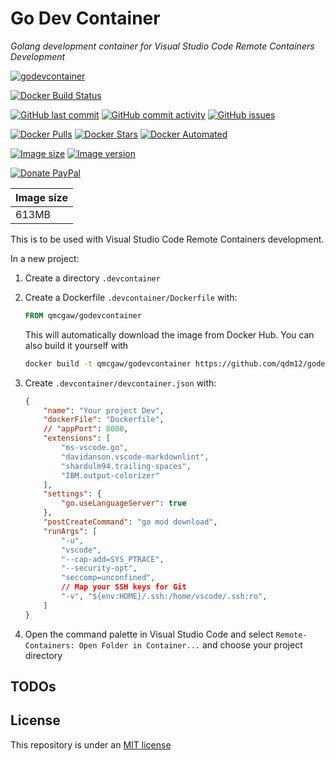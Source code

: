 # Go Dev Container

*Golang development container for Visual Studio Code Remote Containers Development*

[![godevcontainer](https://github.com/qdm12/godevcontainer/raw/master/title.png)](https://hub.docker.com/r/qmcgaw/godevcontainer)

[![Docker Build Status](https://img.shields.io/docker/cloud/build/qmcgaw/godevcontainer.svg)](https://hub.docker.com/r/qmcgaw/godevcontainer)

[![GitHub last commit](https://img.shields.io/github/last-commit/qdm12/godevcontainer.svg)](https://github.com/qdm12/godevcontainer/issues)
[![GitHub commit activity](https://img.shields.io/github/commit-activity/y/qdm12/godevcontainer.svg)](https://github.com/qdm12/godevcontainer/issues)
[![GitHub issues](https://img.shields.io/github/issues/qdm12/godevcontainer.svg)](https://github.com/qdm12/godevcontainer/issues)

[![Docker Pulls](https://img.shields.io/docker/pulls/qmcgaw/godevcontainer.svg)](https://hub.docker.com/r/qmcgaw/godevcontainer)
[![Docker Stars](https://img.shields.io/docker/stars/qmcgaw/godevcontainer.svg)](https://hub.docker.com/r/qmcgaw/godevcontainer)
[![Docker Automated](https://img.shields.io/docker/cloud/automated/qmcgaw/godevcontainer.svg)](https://hub.docker.com/r/qmcgaw/godevcontainer)

[![Image size](https://images.microbadger.com/badges/image/qmcgaw/godevcontainer.svg)](https://microbadger.com/images/qmcgaw/godevcontainer)
[![Image version](https://images.microbadger.com/badges/version/qmcgaw/godevcontainer.svg)](https://microbadger.com/images/qmcgaw/godevcontainer)

[![Donate PayPal](https://img.shields.io/badge/Donate-PayPal-green.svg)](https://paypal.me/qdm12)

| Image size |
| --- |
| 613MB |

This is to be used with Visual Studio Code Remote Containers development.

In a new project:

1. Create a directory `.devcontainer`
1. Create a Dockerfile `.devcontainer/Dockerfile` with:

    ```Dockerfile
    FROM qmcgaw/godevcontainer
    ```

    This will automatically download the image from Docker Hub.
    You can also build it yourself with

    ```sh
    docker build -t qmcgaw/godevcontainer https://github.com/qdm12/godevcontainer.git
    ```

1. Create `.devcontainer/devcontainer.json` with:

    ```json
    {
        "name": "Your project Dev",
        "dockerFile": "Dockerfile",
        // "appPort": 8000,
        "extensions": [
            "ms-vscode.go",
            "davidanson.vscode-markdownlint",
            "shardulm94.trailing-spaces",
            "IBM.output-colorizer"
        ],
        "settings": {
            "go.useLanguageServer": true
        },
        "postCreateCommand": "go mod download",
        "runArgs": [
            "-u",
            "vscode",
            "--cap-add=SYS_PTRACE",
            "--security-opt",
            "seccomp=unconfined",
            // Map your SSH keys for Git
            "-v", "${env:HOME}/.ssh:/home/vscode/.ssh:ro",
        ]
    }
    ```

1. Open the command palette in Visual Studio Code and select `Remote-Containers: Open Folder in Container...` and
choose your project directory

## TODOs

## License

This repository is under an [MIT license](https://github.com/qdm12/godevcontainer/master/LICENSE)
